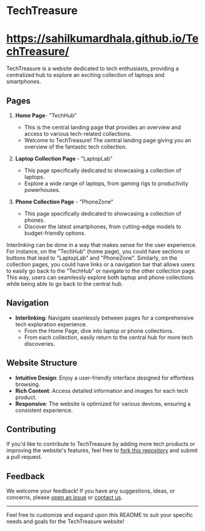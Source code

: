 # TechTreasure
#  https://sahilkumardhala.github.io/TechTreasure/

TechTreasure is a website dedicated to tech enthusiasts, providing a centralized hub to explore an exciting collection of laptops and smartphones.

## Pages

1. **Home Page**- "TechHub"
   - This is the central landing page that provides an overview and access to various tech-related collections.
   - Welcome to TechTreasure! The central landing page giving you an overview of the fantastic tech collection.

2. **Laptop Collection Page** - "LaptopLab"
   - This page specifically dedicated to showcasing a collection of laptops.
   - Explore a wide range of laptops, from gaming rigs to productivity powerhouses.

3. **Phone Collection Page** - "PhoneZone"
   - This page specifically dedicated to showcasing a collection of phones.
   - Discover the latest smartphones, from cutting-edge models to budget-friendly options.

Interlinking can be done in a way that makes sense for the user experience. For instance, on the "TechHub" (home page), you could have sections or buttons that lead to "LaptopLab" and "PhoneZone". Similarly, on the collection pages, you could have links or a navigation bar that allows users to easily go back to the "TechHub" or navigate to the other collection page. This way, users can seamlessly explore both laptop and phone collections while being able to go back to the central hub.

## Navigation

- **Interlinking**: Navigate seamlessly between pages for a comprehensive tech exploration experience.
  - From the Home Page, dive into laptop or phone collections.
  - From each collection, easily return to the central hub for more tech discoveries.

## Website Structure

- **Intuitive Design**: Enjoy a user-friendly interface designed for effortless browsing.
- **Rich Content**: Access detailed information and images for each tech product.
- **Responsive**: The website is optimized for various devices, ensuring a consistent experience.

## Contributing

If you'd like to contribute to TechTreasure by adding more tech products or improving the website's features, feel free to [fork this repository](https://github.com/sahilkumardhala/TechTreasure) and submit a pull request.

## Feedback

We welcome your feedback! If you have any suggestions, ideas, or concerns, please [open an issue](https://github.com/sahilkumardhala/TechTreasure/issues) or [contact us](mailto:sahildhala123@gmail.com).

---

Feel free to customize and expand upon this README to suit your specific needs and goals for the TechTreasure website!
